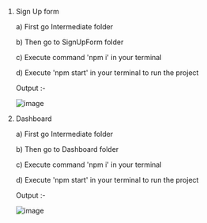 1) Sign Up form
   
    a) First go Intermediate folder 

    b) Then go to SignUpForm folder

    c) Execute command 'npm i' in your terminal

    d) Execute 'npm start' in your terminal to run the project 

    Output :- 

     ![image](https://github.com/user-attachments/assets/90b76799-b80c-436e-91b9-4e321142c381)



2) Dashboard
   
    a) First go Intermediate folder 

    b) Then go to Dashboard folder

    c) Execute command 'npm i' in your terminal

    d) Execute 'npm start' in your terminal to run the project

    Output :- 
 
      ![image](https://github.com/user-attachments/assets/758cf404-c3d7-4dab-86fe-69fd45f0837a)


